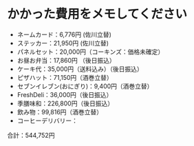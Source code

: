 # かかった費用をメモしてください

* ネームカード：6,776円 (佐川立替)
* ステッカー：21,950円 (佐川立替)
* パネルセット：20,000円（コーキンズ：価格未確定）
* お昼お弁当：17,860円 （後日振込）
* ケーキ代：35,000円（送料込み）（後日振込）
* ピザハット：71,150円（酒巻立替）
* セブンイレブン(おにぎり)：9,400円（酒巻立替）
* FreshDeli：36,000円（後日振込）
* 季膳味和：226,800円（後日振込）
* 飲み物：99,816円（酒巻立替）
* コーヒーデリバリー： 

合計：544,752円
